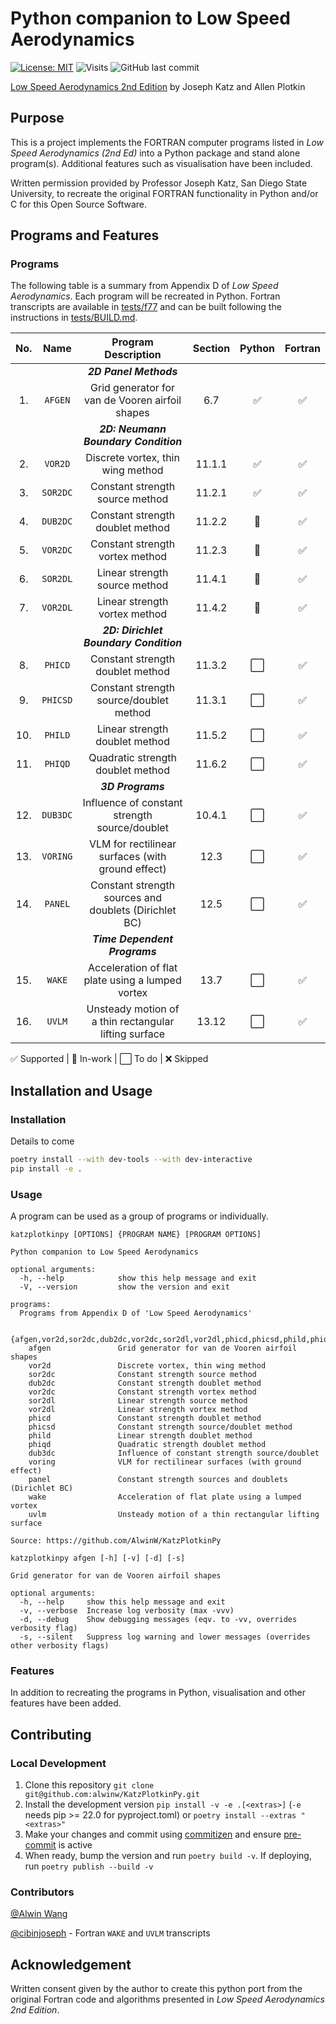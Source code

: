 # Python companion to Low Speed Aerodynamics

[![License: MIT](https://img.shields.io/badge/License-MIT-yellow?style=flat-square)](https://opensource.org/licenses/MIT)
![Visits](https://badges.pufler.dev/visits/alwinw/katzplotkinpy?style=flat-square&label=visits)
![GitHub last commit](https://img.shields.io/github/last-commit/alwinw/katzplotkinpy?style=flat-square)

[Low Speed Aerodynamics 2nd Edition](https://doi.org/10.1017/CBO9780511810329) by Joseph Katz and Allen Plotkin

## Purpose

This is a project implements the FORTRAN computer programs listed in *Low Speed Aerodynamics (2nd Ed)* into a Python package and stand alone program(s). Additional features such as visualisation have been included.

Written permission provided by Professor Joseph Katz, San Diego State University, to recreate the original FORTRAN functionality in Python and/or C for this Open Source Software.

## Programs and Features

### Programs

The following table is a summary from Appendix D of *Low Speed Aerodynamics*.
Each program will be recreated in Python.
Fortran transcripts are available in [tests/f77](tests/f77/) and can be built following the
instructions in [tests/BUILD.md](tests/BUILD.md).

|  No.  |   Name   |                  Program Description                  | Section | Python | Fortran |
| :---: | :------: | :---------------------------------------------------: | :-----: | :----: | :-----: |
|       |          |                ***2D Panel Methods***                 |         |        |         |
|  1.   | `AFGEN`  |    Grid generator for van de Vooren airfoil shapes    |   6.7   |   ✅    |    ✅    |
|       |          |         ***2D: Neumann Boundary Condition***          |         |        |         |
|  2.   | `VOR2D`  |           Discrete vortex, thin wing method           | 11.1.1  |   ✅    |    ✅    |
|  3.   | `SOR2DC` |            Constant strength source method            | 11.2.1  |   ✅    |    ✅    |
|  4.   | `DUB2DC` |           Constant strength doublet method            | 11.2.2  |   🔄    |    ✅    |
|  5.   | `VOR2DC` |            Constant strength vortex method            | 11.2.3  |   🔄    |    ✅    |
|  6.   | `SOR2DL` |             Linear strength source method             | 11.4.1  |   🔄    |    ✅    |
|  7.   | `VOR2DL` |             Linear strength vortex method             | 11.4.2  |   🔄    |    ✅    |
|       |          |        ***2D: Dirichlet Boundary Condition***         |         |        |         |
|  8.   | `PHICD`  |           Constant strength doublet method            | 11.3.2  |   ⬜    |    ✅    |
|  9.   | `PHICSD` |        Constant strength source/doublet method        | 11.3.1  |   ⬜    |    ✅    |
|  10.  | `PHILD`  |            Linear strength doublet method             | 11.5.2  |   ⬜    |    ✅    |
|  11.  | `PHIQD`  |           Quadratic strength doublet method           | 11.6.2  |   ⬜    |    ✅    |
|       |          |                   ***3D Programs***                   |         |        |         |
|  12.  | `DUB3DC` |     Influence of constant strength source/doublet     | 10.4.1  |   ⬜    |    ✅    |
|  13.  | `VORING` |   VLM for rectilinear surfaces (with ground effect)   |  12.3   |   ⬜    |    ✅    |
|  14.  | `PANEL`  | Constant strength sources and doublets (Dirichlet BC) |  12.5   |   ⬜    |    ✅    |
|       |          |             ***Time Dependent Programs***             |         |        |         |
|  15.  |  `WAKE`  |   Acceleration of flat plate using a lumped vortex    |  13.7   |   ⬜    |    ✅    |
|  16.  |  `UVLM`  | Unsteady motion of a thin rectangular lifting surface |  13.12  |   ⬜    |    ✅    |

✅ Supported | 🔄 In-work | ⬜ To do | ❌ Skipped

## Installation and Usage

### Installation

Details to come

```bash
poetry install --with dev-tools --with dev-interactive
pip install -e .
```

### Usage

A program can be used as a group of programs or individually.

```plaintext
katzplotkinpy [OPTIONS] {PROGRAM NAME} [PROGRAM OPTIONS]

Python companion to Low Speed Aerodynamics

optional arguments:
  -h, --help            show this help message and exit
  -V, --version         show the version and exit

programs:
  Programs from Appendix D of 'Low Speed Aerodynamics'

  {afgen,vor2d,sor2dc,dub2dc,vor2dc,sor2dl,vor2dl,phicd,phicsd,phild,phiqd,dub3dc,voring,panel,wake,uvlm}
    afgen               Grid generator for van de Vooren airfoil shapes
    vor2d               Discrete vortex, thin wing method
    sor2dc              Constant strength source method
    dub2dc              Constant strength doublet method
    vor2dc              Constant strength vortex method
    sor2dl              Linear strength source method
    vor2dl              Linear strength vortex method
    phicd               Constant strength doublet method
    phicsd              Constant strength source/doublet method
    phild               Linear strength doublet method
    phiqd               Quadratic strength doublet method
    dub3dc              Influence of constant strength source/doublet
    voring              VLM for rectilinear surfaces (with ground effect)
    panel               Constant strength sources and doublets (Dirichlet BC)
    wake                Acceleration of flat plate using a lumped vortex
    uvlm                Unsteady motion of a thin rectangular lifting surface

Source: https://github.com/AlwinW/KatzPlotkinPy
```

```plaintext
katzplotkinpy afgen [-h] [-v] [-d] [-s]

Grid generator for van de Vooren airfoil shapes

optional arguments:
  -h, --help     show this help message and exit
  -v, --verbose  Increase log verbosity (max -vvv)
  -d, --debug    Show debugging messages (eqv. to -vv, overrides verbosity flag)
  -s, --silent   Suppress log warning and lower messages (overrides other verbosity flags)
```

### Features

In addition to recreating the programs in Python, visualisation and other features have been added.

## Contributing

### Local Development

1. Clone this repository `git clone git@github.com:alwinw/KatzPlotkinPy.git`
2. Install the development version `pip install -v -e .[<extras>]` (`-e` needs pip >= 22.0 for pyproject.toml) or `poetry install --extras "<extras>"`
3. Make your changes and commit using [commitizen](https://commitizen-tools.github.io/commitizen/#installation) and ensure [pre-commit](https://pre-commit.com/#install) is active
4. When ready, bump the version and run `poetry build -v`. If deploying, run `poetry publish --build -v`

<!--
### Running Tests

```sh
python3 -m unittest -v
#  or  #
coverage run -m unittest discover -v
coverage report -m
```
-->

### Contributors

[@Alwin Wang](https://github.com/alwinw)

[@cibinjoseph](https://github.com/cibinjoseph) - Fortran `WAKE` and `UVLM` transcripts

## Acknowledgement

Written consent given by the author to create this python port from the original Fortran code and algorithms presented in *Low Speed Aerodynamics 2nd Edition*.
